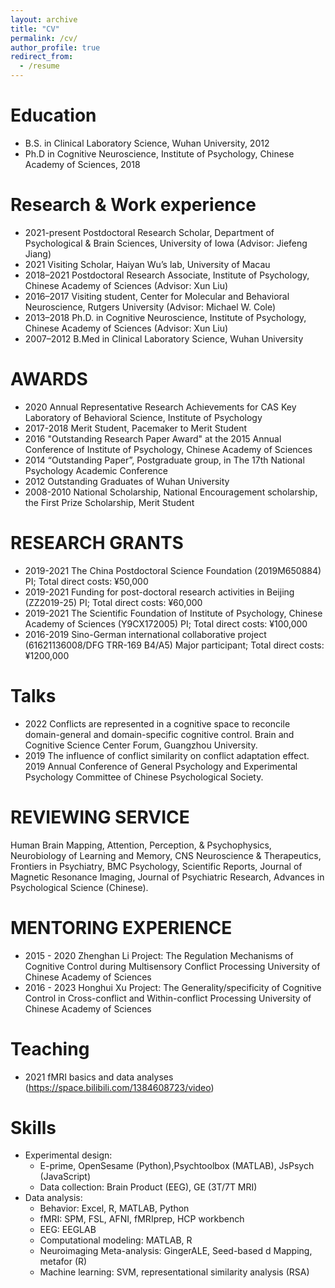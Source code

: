 ```yaml
---
layout: archive
title: "CV"
permalink: /cv/
author_profile: true
redirect_from:
  - /resume
---
```


Education
======
* B.S. in Clinical Laboratory Science, Wuhan University, 2012
* Ph.D in Cognitive Neuroscience, Institute of Psychology, Chinese Academy of Sciences, 2018

Research & Work experience
======
<!-- * 2021-present: Postdoctoral Research Scholar
  * Department of Psychological & Brain Sciences, University of Iowa
  * Supervisor: Jiefeng Jiang
  
* 2018-2021: Postdoctoral Research Scholar
  * Institute of Psychology, Chinese Academy of Sciences
  * Supervisor: Xun Liu -->
* 2021-present	Postdoctoral Research Scholar, Department of Psychological & Brain Sciences, University of Iowa (Advisor: Jiefeng Jiang)
* 2021	Visiting Scholar, Haiyan Wu’s lab, University of Macau
* 2018–2021	Postdoctoral Research Associate, Institute of Psychology, Chinese Academy of Sciences (Advisor: Xun Liu)
* 2016–2017	Visiting student, Center for Molecular and Behavioral Neuroscience, Rutgers University (Advisor: Michael W. Cole)
* 2013–2018	Ph.D. in Cognitive Neuroscience, Institute of Psychology, Chinese Academy of Sciences (Advisor: Xun Liu)
* 2007–2012		B.Med in Clinical Laboratory Science, Wuhan University
  
AWARDS
======
* 2020	Annual Representative Research Achievements for CAS Key Laboratory of Behavioral Science, Institute of Psychology
* 2017-2018	Merit Student, Pacemaker to Merit Student
* 2016	"Outstanding Research Paper Award" at the 2015 Annual Conference of Institute of Psychology, Chinese Academy of Sciences
* 2014	“Outstanding Paper”, Postgraduate group, in The 17th National Psychology Academic Conference 
* 2012		Outstanding Graduates of Wuhan University
* 2008-2010	National Scholarship, National Encouragement scholarship, the First Prize Scholarship, Merit Student

RESEARCH GRANTS
======
* 2019-2021		The China Postdoctoral Science Foundation (2019M650884)
  PI; Total direct costs: ¥50,000
* 2019-2021		Funding for post-doctoral research activities in Beijing (ZZ2019-25)
  PI; Total direct costs: ¥60,000
* 2019-2021	The Scientific Foundation of Institute of Psychology, Chinese Academy of Sciences (Y9CX172005)
  PI; Total direct costs: ¥100,000
* 2016-2019	Sino-German international collaborative project (61621136008/DFG TRR-169 B4/A5)
  Major participant; Total direct costs: ¥1200,000

Talks
======
* 2022	Conflicts are represented in a cognitive space to reconcile domain-general and domain-specific cognitive control. Brain and Cognitive Science Center Forum, Guangzhou University.
* 2019	The influence of conflict similarity on conflict adaptation effect. 2019 Annual Conference of General Psychology and Experimental Psychology Committee of Chinese Psychological Society.

REVIEWING SERVICE
======
Human Brain Mapping, Attention, Perception, & Psychophysics, Neurobiology of Learning and Memory, CNS Neuroscience & Therapeutics, Frontiers in Psychiatry, BMC Psychology, Scientific Reports, Journal of Magnetic Resonance Imaging, Journal of Psychiatric Research, Advances in Psychological Science (Chinese).

MENTORING EXPERIENCE
======
* 2015 - 2020 	Zhenghan Li
Project: The Regulation Mechanisms of Cognitive Control during Multisensory Conflict Processing
University of Chinese Academy of Sciences
* 2016 - 2023 	Honghui Xu
Project: The Generality/specificity of Cognitive Control in Cross-conflict and Within-conflict Processing
University of Chinese Academy of Sciences

Teaching
======
* 2021		fMRI basics and data analyses (https://space.bilibili.com/1384608723/video)

Skills
======
* Experimental design:
  * E-prime, OpenSesame (Python),Psychtoolbox (MATLAB), JsPsych (JavaScript)
  * Data collection: Brain Product (EEG), GE (3T/7T MRI)
* Data analysis:
  * Behavior: Excel, R, MATLAB, Python
  * fMRI: SPM, FSL, AFNI, fMRIprep, HCP workbench
  * EEG: EEGLAB
  * Computational modeling: MATLAB, R
  * Neuroimaging Meta-analysis: GingerALE, Seed-based d Mapping, metafor (R)
  * Machine learning: SVM, representational similarity analysis (RSA)